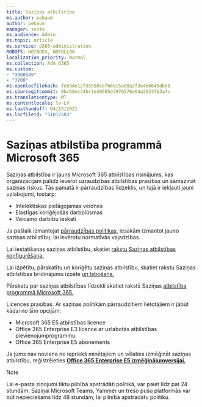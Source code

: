 ```yaml
---
title: Saziņas atbilstība
ms.author: pebaum
author: pebaum
manager: scotv
ms.audience: Admin
ms.topic: article
ms.service: o365-administration
ROBOTS: NOINDEX, NOFOLLOW
localization_priority: Normal
ms.collection: Adm_O365
ms.custom:
- "9000549"
- "3208"
ms.openlocfilehash: fe834e12f35550cef669c5a60a2f3e460648dbd0
ms.sourcegitcommit: 8bc60ec34bc1e40685e3976576e04a2623f63a7c
ms.translationtype: MT
ms.contentlocale: lv-LV
ms.lasthandoff: 04/15/2021
ms.locfileid: "51817503"
---
```

# <a name="communication-compliance-in-microsoft-365"></a>Saziņas atbilstība programmā Microsoft 365

Saziņas atbilstība ir jauns Microsoft 365 atbilstības risinājums, kas organizācijām palīdz ievērot uzraudzības atbilstības prasības un samazināt saziņas riskus. Tās pamatā ir pārraudzības līdzeklis, un tajā ir iekļauti jauni uzlabojumi, tostarp:

- Intelektiskas pielāgojamas veidnes
- Elastīgas koriģējošās darbplūsmas
- Veicamo darbību ieskati

Ja pašlaik izmantojat [pārraudzības politikas](https://docs.microsoft.com/microsoft-365/compliance/supervision-policies), iesakām izmantot jauno saziņas atbilstību, lai ievērotu normatīvās vajadzības.

Lai iestatīšanas saziņas atbilstību, skatiet [rakstu Saziņas atbilstības konfigurēšana.](https://docs.microsoft.com/microsoft-365/compliance/communication-compliance-configure)

Lai izpētītu, pārskatītu un koriģētu saziņas atbilstību, skatiet rakstu Saziņas atbilstības brīdinājumu izpēte [un labošana.](https://docs.microsoft.com/microsoft-365/compliance/communication-compliance-investigate-remediate)

Pārskatu par saziņas atbilstības līdzekli skatiet rakstā Saziņas [atbilstība programmā Microsoft 365.](https://docs.microsoft.com/microsoft-365/compliance/communication-compliance)

Licences prasības. Ar saziņas politikām pārraudzītiem lietotājiem ir jābūt kādai no šīm opcijām:

- Microsoft 365 E5 atbilstības licence
- Office 365 Enterprise E3 licence ar uzlabotās atbilstības pievienojumprogrammu
- Office 365 Enterprise E5 abonements

Ja jums nav neviena no iepriekš minētajiem un vēlaties izmēģināt saziņas atbilstību, reģistrēieties **[Office 365 Enterprise E5 izmēģinājumversijai.](https://go.microsoft.com/fwlink/p/?LinkID=698279)**

> [!NOTE]
> Lai e-pasta ziņojumi tiktu pilnībā apstrādāti politikā, var paiet līdz pat 24 stundām. Saziņai Microsoft Teams, Yammer un trešo pušu platformās var būt nepieciešams līdz 48 stundām, lai pilnībā apstrādātu politiku.
